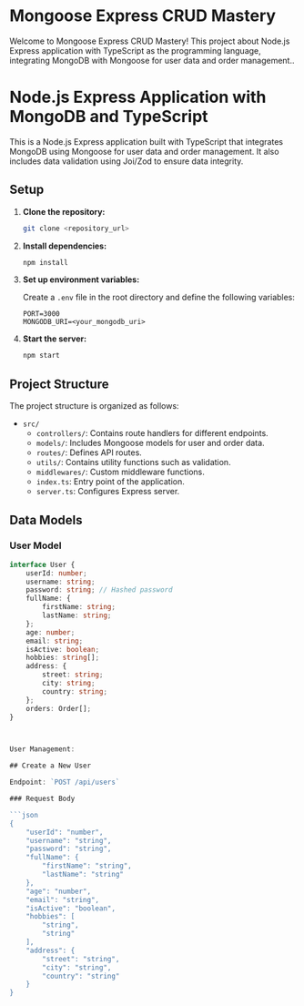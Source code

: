 # Mongoose Express CRUD Mastery

Welcome to Mongoose Express CRUD Mastery! This project about Node.js Express application with TypeScript as the programming language, integrating MongoDB with Mongoose for user data and order management..

# Node.js Express Application with MongoDB and TypeScript

This is a Node.js Express application built with TypeScript that integrates MongoDB using Mongoose for user data and order management. It also includes data validation using Joi/Zod to ensure data integrity.

## Setup

1. **Clone the repository:**

    ```bash
    git clone <repository_url>
    ```

2. **Install dependencies:**

    ```bash
    npm install
    ```

3. **Set up environment variables:**

    Create a `.env` file in the root directory and define the following variables:

    ```env
    PORT=3000
    MONGODB_URI=<your_mongodb_uri>
    ```

4. **Start the server:**

    ```bash
    npm start
    ```

## Project Structure

The project structure is organized as follows:

- `src/`
  - `controllers/`: Contains route handlers for different endpoints.
  - `models/`: Includes Mongoose models for user and order data.
  - `routes/`: Defines API routes.
  - `utils/`: Contains utility functions such as validation.
  - `middlewares/`: Custom middleware functions.
  - `index.ts`: Entry point of the application.
  - `server.ts`: Configures Express server.

## Data Models

### User Model

```typescript
interface User {
    userId: number;
    username: string;
    password: string; // Hashed password
    fullName: {
        firstName: string;
        lastName: string;
    };
    age: number;
    email: string;
    isActive: boolean;
    hobbies: string[];
    address: {
        street: string;
        city: string;
        country: string;
    };
    orders: Order[];
}



User Management:

## Create a New User

Endpoint: `POST /api/users`

### Request Body

```json
{
    "userId": "number",
    "username": "string",
    "password": "string",
    "fullName": {
        "firstName": "string",
        "lastName": "string"
    },
    "age": "number",
    "email": "string",
    "isActive": "boolean",
    "hobbies": [
        "string",
        "string"
    ],
    "address": {
        "street": "string",
        "city": "string",
        "country": "string"
    }
}




